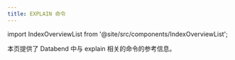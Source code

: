 ```yaml
---
title: EXPLAIN 命令
---
```

import IndexOverviewList from '@site/src/components/IndexOverviewList';

本页提供了 Databend 中与 explain 相关的命令的参考信息。

<IndexOverviewList />
